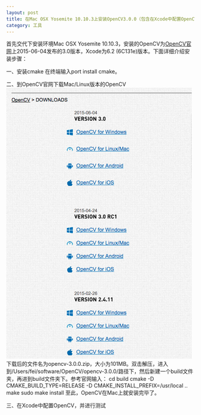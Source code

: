```yaml
---
layout: post
title: 在Mac OSX Yosemite 10.10.3上安装OpenCV3.0.0（包含在Xcode中配置OpenCV）
category: 工具
---
```

首先交代下安装环境Mac OSX Yosemite 10.10.3，安装的OpenCV为[OpenCV官网](http://opencv.org/)上2015-06-04发布的3.0版本，Xcode为6.2 (6C131e)版本。下面详细介绍安装步骤：

一、安装cmake
在终端输入port install cmake。

二、到OpenCV官网下载Mac/Linux版本的OpenCV
![OpenCV-DOWNLOADS](./figures/OpenCV-DOWNLOADS.png)
下载后的文件名为opencv-3.0.0.zip，大小为101MB。双击解压，进入到/Users/fei/software/OpenCV/opencv-3.0.0/路径下，然后新建一个build文件夹，再进到build文件夹下。参考官网输入：
cd build
cmake -D CMAKE_BUILD_TYPE=RELEASE -D CMAKE_INSTALL_PREFIX=/usr/local ..
make
sudo make install
至此，OpenCV在Mac上就安装完毕了。

三、在Xcode中配置OpenCV，并进行测试



